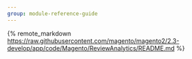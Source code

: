```yaml
---
group: module-reference-guide
---
```


{% remote_markdown https://raw.githubusercontent.com/magento/magento2/2.3-develop/app/code/Magento/ReviewAnalytics/README.md %}